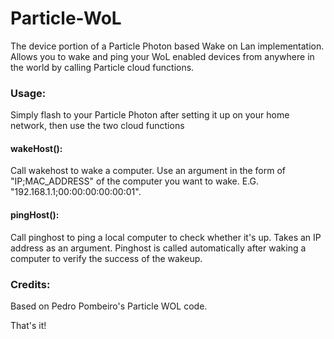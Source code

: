 # Particle-WoL
The device portion of a Particle Photon based Wake on Lan implementation. Allows you to wake and ping your WoL enabled devices from anywhere in the world by calling Particle cloud functions.
### Usage:
Simply flash to your Particle Photon after setting it up on your home network, then use the two cloud functions
#### wakeHost():
Call wakehost to wake a computer. Use an argument in the form of "IP;MAC_ADDRESS" of the computer you want to wake. E.G. "192.168.1.1;00:00:00:00:00:01". 
#### pingHost():
Call pinghost to ping a local computer to check whether it's up. Takes an IP address as an argument. Pinghost is called automatically after waking a computer to verify the success of the wakeup. 

### Credits: 
Based on Pedro Pombeiro's Particle WOL code.
  
     
     
      
       
        
         
         
          
That's it!
